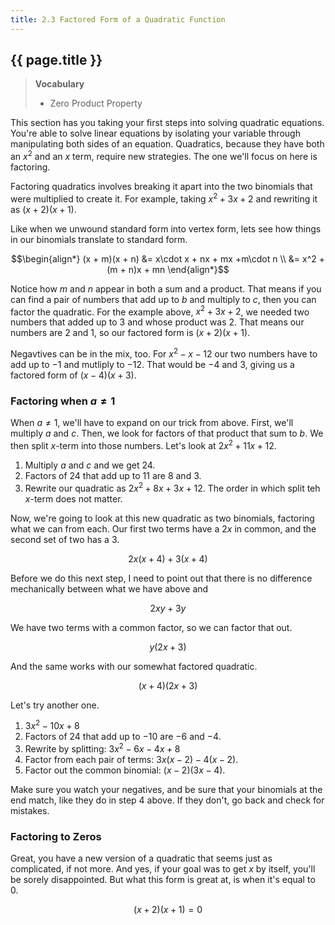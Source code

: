 ```yaml
---
title: 2.3 Factored Form of a Quadratic Function
---
```


## {{ page.title }}

> **Vocabulary**
>
> - Zero Product Property

This section has you taking your first steps into solving quadratic equations. You're able to solve linear equations by isolating your variable through manipulating both sides of an equation. Quadratics, because they have both an $x^2$ and an $x$ term, require new strategies. The one we'll focus on here is factoring.

Factoring quadratics involves breaking it apart into the two binomials that were multiplied to create it. For example, taking $x^2+3x+2$ and rewriting it as $(x+2)(x+1)$.

Like when we unwound standard form into vertex form, lets see how things in our binomials translate to standard form.

$$\begin{align*}
(x + m)(x + n) &= x\cdot x + nx + mx +m\cdot n \\
               &= x^2 + (m + n)x + mn
\end{align*}$$

Notice how $m$ and $n$ appear in both a sum and a product. That means if you can find a pair of numbers that add up to $b$ and multiply to $c$, then you can factor the quadratic. For the example above, $x^2+3x+2$, we needed two numbers that added up to 3 and whose product was 2. That means our numbers are 2 and 1, so our factored form is $(x+2)(x+1)$.

Negavtives can be in the mix, too. For $x^2 - x - 12$ our two numbers have to add up to $-1$ and mutliply to $-12$. That would be $-4$ and $3$, giving us a factored form of $(x-4)(x+3)$.

### Factoring when $a\neq1$

When $a\neq 1$, we'll have to expand on our trick from above. First, we'll multiply $a$ and $c$. Then, we look for factors of that product that sum to $b$. We then split $x$-term into those numbers. Let's look at $2x^2+11x+12$.

1. Multiply $a$ and $c$ and we get 24.
2. Factors of 24 that add up to 11 are 8 and 3.
3. Rewrite our quadratic as $2x^2 + 8x + 3x + 12$. The order in which split teh $x$-term does not matter.

Now, we're going to look at this new quadratic as two binomials, factoring what we can from each. Our first two terms have a $2x$ in common, and the second set of two has a 3.

$$ 2x(x+4) + 3(x + 4)$$

Before we do this next step, I need to point out that there is no difference mechanically between what we have above and

$$ 2xy + 3y $$

We have two terms with a common factor, so we can factor that out.

$$ y(2x+3) $$

And the same works with our somewhat factored quadratic.

$$ (x+4)(2x+3) $$

Let's try another one.

1. $3x^2-10x+8$
2. Factors of 24 that add up to $-10$ are $-6$ and $-4$.
3. Rewrite by splitting: $3x^2-6x-4x+8$
4. Factor from each pair of terms: $3x(x-2)-4(x-2)$.
5. Factor out the common binomial: $(x-2)(3x-4)$.

Make sure you watch your negatives, and be sure that your binomials at the end match, like they do in step 4 above. If they don't, go back and check for mistakes.

### Factoring to Zeros

Great, you have a new version of a quadratic that seems just as complicated, if not more. And yes, if your goal was to get $x$ by itself, you'll be sorely disappointed. But what this form is great at, is when it's equal to 0.

$$(x+2)(x+1)=0$$

